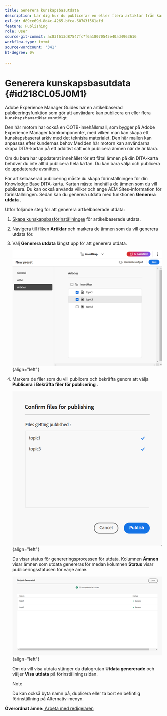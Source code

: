 ```yaml
---
title: Generera kunskapsbasutdata
description: Lär dig hur du publicerar en eller flera artiklar från kartkonsolen. Generera utdata för ett eller flera ämnen i en DITA-karta i AEM Guides.
exl-id: d89ce69d-8d4c-4265-bfca-60763f561afd
feature: Publishing
role: User
source-git-commit: ac83f613d87547fc7f6a18070545e40ad4963616
workflow-type: tm+mt
source-wordcount: '341'
ht-degree: 0%

---
```


# Generera kunskapsbasutdata {#id218CL05J0M1}

Adobe Experience Manager Guides har en artikelbaserad publiceringsfunktion som gör att användare kan publicera en eller flera kunskapsbasartiklar samtidigt.

Den här motorn har också en OOTB-innehållsmall, som bygger på Adobe Experience Manager kärnkomponenter, med vilken man kan skapa ett kunskapsbaserat arkiv med det tekniska materialet. Den här mallen kan anpassas efter kundernas behov.Med den här motorn kan användarna skapa DITA-kartan på ett additivt sätt och publicera ämnen när de är klara.

Om du bara har uppdaterat innehållet för ett fåtal ämnen på din DITA-karta behöver du inte alltid publicera hela kartan. Du kan bara välja och publicera de uppdaterade avsnitten.

För artikelbaserad publicering måste du skapa förinställningen för din Knowledge Base DITA-karta. Kartan måste innehålla de ämnen som du vill publicera. Du kan också använda villkor och ange AEM Sites-information för förinställningen. Sedan kan du generera utdata med funktionen **Generera utdata** .

Utför följande steg för att generera artikelbaserade utdata:

1. [Skapa kunskapsbasförinställningen](./generate-output-knowledge-base.md) för artikelbaserade utdata.
1. Navigera till fliken **Artiklar** och markera de ämnen som du vill generera utdata för.
1. Välj **Generera utdata** längst upp för att generera utdata.

   ![](images/add-preset-articles-tab_cs.png){align="left"}

1. Markera de filer som du vill publicera och bekräfta genom att välja **Publicera** i **Bekräfta filer för publicering** .

   ![Nytt &#x200B;](images/knowledge-base-confirm-files-for-publishing.png){align="left"}

   Du visar status för genereringsprocessen för utdata. Kolumnen **Ämnen** visar ämnen som utdata genereras för medan kolumnen **Status** visar publiceringsstatusen för varje ämne.


   ![](images/add-preset-output-generated_cs.png){align="left"}

   Om du vill visa utdata stänger du dialogrutan **Utdata genererade** och väljer **Visa utdata** på förinställningssidan.


   >[!NOTE]
   >
   > Du kan också byta namn på, duplicera eller ta bort en befintlig förinställning på Alternativ-menyn.


**Överordnat ämne:**&#x200B;[&#x200B; Arbeta med redigeraren](web-editor.md)

